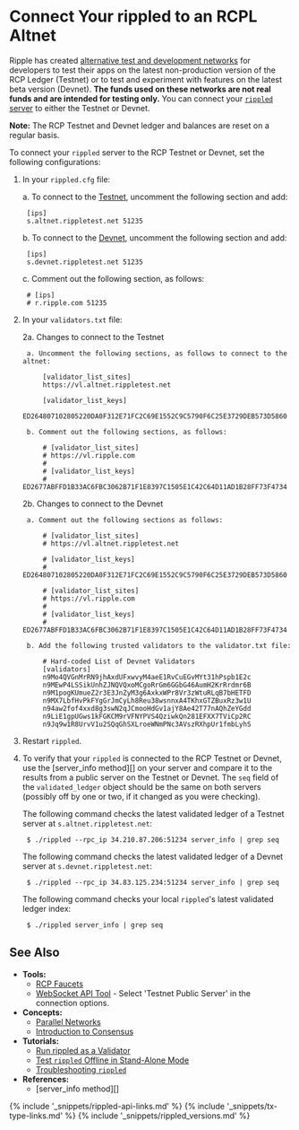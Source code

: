 # Connect Your rippled to an RCPL Altnet

Ripple has created [alternative test and development networks](parallel-networks.html) for developers to test their apps on the latest non-production version of the RCP Ledger (Testnet) or to test and experiment with features on the latest beta version (Devnet). **The funds used on these networks are not real funds and are intended for testing only.** You can connect your [`rippled` server](the-rippled-server.html) to either the Testnet or Devnet.

**Note:** The RCP Testnet and Devnet ledger and balances are reset on a regular basis.

To connect your `rippled` server to the RCP Testnet or Devnet, set the following configurations:

1. In your `rippled.cfg` file:

    a. To connect to the [Testnet](xrp-testnet-faucet.html), uncomment the following section and add:

        [ips]
        s.altnet.rippletest.net 51235

    b. To connect to the [Devnet](xrp-testnet-faucet.html), uncomment the following section and add:

        [ips]
        s.devnet.rippletest.net 51235

    c. Comment out the following section, as follows:

        # [ips]
        # r.ripple.com 51235



2. In your `validators.txt` file:

    2a. Changes to connect to the Testnet

        a. Uncomment the following sections, as follows to connect to the altnet:

            [validator_list_sites]
            https://vl.altnet.rippletest.net

            [validator_list_keys]
            ED264807102805220DA0F312E71FC2C69E1552C9C5790F6C25E3729DEB573D5860

        b. Comment out the following sections, as follows:

            # [validator_list_sites]
            # https://vl.ripple.com
            #
            # [validator_list_keys]
            # ED2677ABFFD1B33AC6FBC3062B71F1E8397C1505E1C42C64D11AD1B28FF73F4734

    2b. Changes to connect to the Devnet

        a. Comment out the following sections as follows:

            # [validator_list_sites]
            # https://vl.altnet.rippletest.net

            # [validator_list_keys]
            # ED264807102805220DA0F312E71FC2C69E1552C9C5790F6C25E3729DEB573D5860        

            # [validator_list_sites]
            # https://vl.ripple.com
            #
            # [validator_list_keys]
            # ED2677ABFFD1B33AC6FBC3062B71F1E8397C1505E1C42C64D11AD1B28FF73F4734

        b. Add the following trusted validators to the validator.txt file:

            # Hard-coded List of Devnet Validators
            [validators]
            n9Mo4QVGnMrRN9jhAxdUFxwvyM4aeE1RvCuEGvMYt31hPspb1E2c
            n9MEwP4LSSikUnhZJNQVQxoMCgoRrGm6GGbG46AumH2KrRrdmr6B
            n9M1pogKUmueZ2r3E3JnZyM3g6AxkxWPr8Vr3zWtuRLqB7bHETFD
            n9MX7LbfHvPkFYgGrJmCyLh8Reu38wsnnxA4TKhxGTZBuxRz3w1U
            n94aw2fof4xxd8g3swN2qJCmooHdGv1ajY8Ae42T77nAQhZeYGdd
            n9LiE1gpUGws1kFGKCM9rVFNYPVS4QziwkQn281EFXX7TViCp2RC
            n9Jq9w1R8UrvV1u2SQqGhSXLroeWNmPNc3AVszRXhpUr1fmbLyhS


3. Restart `rippled`.

4. To verify that your `rippled` is connected to the RCP Testnet or Devnet, use the [server_info method][] on your server and compare it to the results from a public server on the Testnet or Devnet. The `seq` field of the `validated_ledger` object should be the same on both servers (possibly off by one or two, if it changed as you were checking).

    The following command checks the latest validated ledger of a Testnet server at `s.altnet.rippletest.net`:

        $ ./rippled --rpc_ip 34.210.87.206:51234 server_info | grep seq

    The following command checks the latest validated ledger of a Devnet server at `s.devnet.rippletest.net`:

        $ ./rippled --rpc_ip 34.83.125.234:51234 server_info | grep seq

    The following command checks your local `rippled`'s latest validated ledger index:

        $ ./rippled server_info | grep seq


## See Also

- **Tools:**
    - [RCP Faucets](xrp-testnet-faucet.html)
    - [WebSocket API Tool](websocket-api-tool.html) - Select 'Testnet Public Server' in the connection options.
- **Concepts:**
    - [Parallel Networks](parallel-networks.html)
    - [Introduction to Consensus](intro-to-consensus.html)
- **Tutorials:**
    - [Run rippled as a Validator](run-rippled-as-a-validator.html)
    - [Test `rippled` Offline in Stand-Alone Mode](use-stand-alone-mode.html)
    - [Troubleshooting `rippled`](troubleshoot-the-rippled-server.html)
- **References:**
    - [server_info method][]



<!--{# common link defs #}-->
{% include '_snippets/rippled-api-links.md' %}
{% include '_snippets/tx-type-links.md' %}
{% include '_snippets/rippled_versions.md' %}
